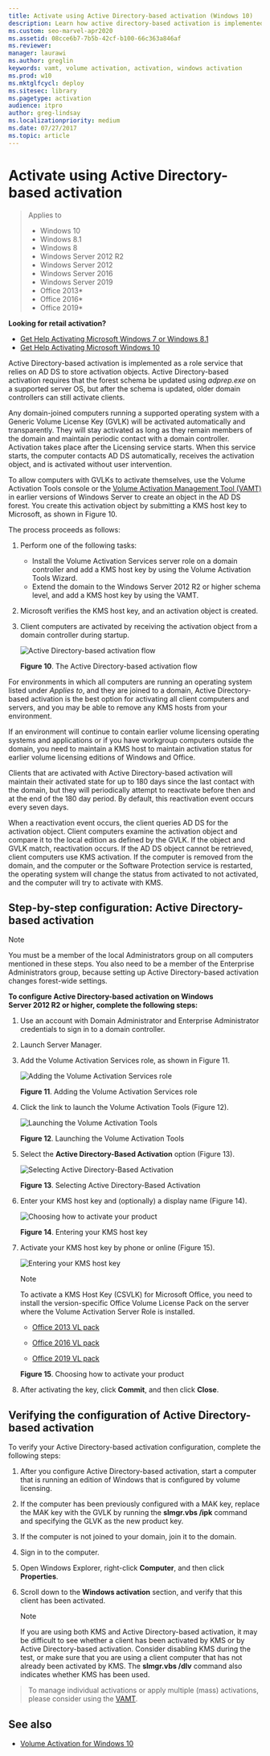 ```yaml
---
title: Activate using Active Directory-based activation (Windows 10)
description: Learn how active directory-based activation is implemented as a role service that relies on AD DS to store activation objects.
ms.custom: seo-marvel-apr2020
ms.assetid: 08cce6b7-7b5b-42cf-b100-66c363a846af
ms.reviewer: 
manager: laurawi
ms.author: greglin
keywords: vamt, volume activation, activation, windows activation
ms.prod: w10
ms.mktglfcycl: deploy
ms.sitesec: library
ms.pagetype: activation
audience: itpro
author: greg-lindsay
ms.localizationpriority: medium
ms.date: 07/27/2017
ms.topic: article
---
```


# Activate using Active Directory-based activation

> Applies to
>
>- Windows 10
>- Windows 8.1
>- Windows 8
>- Windows Server 2012 R2
>- Windows Server 2012
>- Windows Server 2016
>- Windows Server 2019
>- Office 2013*
>- Office 2016*
>- Office 2019*

**Looking for retail activation?**

- [Get Help Activating Microsoft Windows 7 or Windows 8.1](https://support.microsoft.com/help/15083/windows-activate-windows-7-or-8-1)
- [Get Help Activating Microsoft Windows 10](https://support.microsoft.com/help/12440/windows-10-activate)

Active Directory-based activation is implemented as a role service that relies on AD DS to store activation objects. Active Directory-based activation requires that the forest schema be updated using *adprep.exe* on a supported server OS, but after the schema is updated, older domain controllers can still activate clients.

Any domain-joined computers running a supported operating system with a Generic Volume License Key (GVLK) will be activated automatically and transparently. They will stay activated as long as they remain members of the domain and maintain periodic contact with a domain controller. Activation takes place after the Licensing service starts. When this service starts, the computer contacts AD DS automatically, receives the activation object, and is activated without user intervention.

To allow computers with GVLKs to activate themselves, use the Volume Activation Tools console or the [Volume Activation Management Tool (VAMT)](volume-activation-management-tool.md) in earlier versions of Windows Server to create an object in the AD DS forest. You create this activation object by submitting a KMS host key to Microsoft, as shown in Figure 10.

The process proceeds as follows:

1. Perform one of the following tasks:
   - Install the Volume Activation Services server role on a domain controller and add a KMS host key by using the Volume Activation Tools Wizard.
   - Extend the domain to the Windows Server 2012 R2 or higher schema level, and add a KMS host key by using the VAMT.
1. Microsoft verifies the KMS host key, and an activation object is created.
1. Client computers are activated by receiving the activation object from a domain controller during startup.

    ![Active Directory-based activation flow](../images/volumeactivationforwindows81-10.jpg)

    **Figure 10**. The Active Directory-based activation flow

For environments in which all computers are running an operating system listed under *Applies to*, and they are joined to a domain, Active Directory-based activation is the best option for activating all client computers and servers, and you may be able to remove any KMS hosts from your environment.

If an environment will continue to contain earlier volume licensing operating systems and applications or if you have workgroup computers outside the domain, you need to maintain a KMS host to maintain activation status for earlier volume licensing editions of Windows and Office.

Clients that are activated with Active Directory-based activation will maintain their activated state for up to 180 days since the last contact with the domain, but they will periodically attempt to reactivate before then and at the end of the 180 day period. By default, this reactivation event occurs every seven days.

When a reactivation event occurs, the client queries AD DS for the activation object. Client computers examine the activation object and compare it to the local edition as defined by the GVLK. If the object and GVLK match, reactivation occurs. If the AD DS object cannot be retrieved, client computers use KMS activation. If the computer is removed from the domain, and the computer or the Software Protection service is restarted, the operating system will change the status from activated to not activated, and the computer will try to activate with KMS.

## Step-by-step configuration: Active Directory-based activation

> [!NOTE]
> You must be a member of the local Administrators group on all computers mentioned in these steps. You also need to be a member of the Enterprise Administrators group, because setting up Active Directory-based activation changes forest-wide settings.

**To configure Active Directory-based activation on Windows Server 2012 R2 or higher, complete the following steps:**

1. Use an account with Domain Administrator and Enterprise Administrator credentials to sign in to a domain controller.
1. Launch Server Manager.
1. Add the Volume Activation Services role, as shown in Figure 11.

    ![Adding the Volume Activation Services role](../images/volumeactivationforwindows81-11.jpg)

    **Figure 11**. Adding the Volume Activation Services role

1. Click the link to launch the Volume Activation Tools (Figure 12).

    ![Launching the Volume Activation Tools](../images/volumeactivationforwindows81-12.jpg)

    **Figure 12**. Launching the Volume Activation Tools

1. Select the **Active Directory-Based Activation** option (Figure 13).

    ![Selecting Active Directory-Based Activation](../images/volumeactivationforwindows81-13.jpg)

    **Figure 13**. Selecting Active Directory-Based Activation

1. Enter your KMS host key and (optionally) a display name (Figure 14).

    ![Choosing how to activate your product](../images/volumeactivationforwindows81-15.jpg)

    **Figure 14**. Entering your KMS host key

1. Activate your KMS host key by phone or online (Figure 15).

    ![Entering your KMS host key](../images/volumeactivationforwindows81-14.jpg)
    
    > [!NOTE]
    > To activate a KMS Host Key (CSVLK) for Microsoft Office, you need to install the version-specific Office Volume License Pack on the server where the Volume Activation Server Role is installed.


    - [Office 2013 VL pack](https://www.microsoft.com/download/details.aspx?id=35584)

    - [Office 2016 VL pack](https://www.microsoft.com/download/details.aspx?id=49164)

    - [Office 2019 VL pack](https://www.microsoft.com/en-us/download/details.aspx?id=57342)

    **Figure 15**. Choosing how to activate your product

1. After activating the key, click **Commit**, and then click **Close**.

## Verifying the configuration of Active Directory-based activation

To verify your Active Directory-based activation configuration, complete the following steps:

1. After you configure Active Directory-based activation, start a computer that is running an edition of Windows that is configured by volume licensing.
1. If the computer has been previously configured with a MAK key, replace the MAK key with the GVLK by running the **slmgr.vbs /ipk** command and specifying the GLVK as the new product key.
1. If the computer is not joined to your domain, join it to the domain.
1. Sign in to the computer.
1. Open Windows Explorer, right-click **Computer**, and then click **Properties**.
1. Scroll down to the **Windows activation** section, and verify that this client has been activated.

    > [!NOTE]
    > If you are using both KMS and Active Directory-based activation, it may be difficult to see whether a client has been activated by KMS or by Active Directory-based activation. Consider disabling KMS during the test, or make sure that you are using a client computer that has not already been activated by KMS. The **slmgr.vbs /dlv** command also indicates whether KMS has been used.
> To manage individual activations or apply multiple (mass) activations, please consider using the [VAMT](https://docs.microsoft.com/windows/deployment/volume-activation/volume-activation-management-tool).


## See also

- [Volume Activation for Windows 10](volume-activation-windows-10.md)
